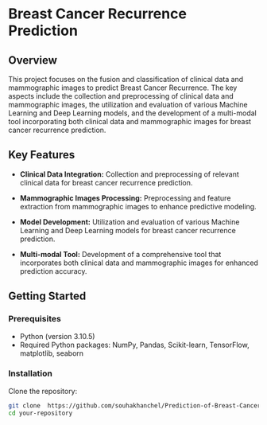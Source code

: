 # Breast Cancer Recurrence Prediction

## Overview

This project focuses on the fusion and classification of clinical data and mammographic images to predict Breast Cancer Recurrence. The key aspects include the collection and preprocessing of clinical data and mammographic images, the utilization and evaluation of various Machine Learning and Deep Learning models, and the development of a multi-modal tool incorporating both clinical data and mammographic images for breast cancer recurrence prediction.

## Key Features

- **Clinical Data Integration:** Collection and preprocessing of relevant clinical data for breast cancer recurrence prediction.
  
- **Mammographic Images Processing:** Preprocessing and feature extraction from mammographic images to enhance predictive modeling.

- **Model Development:** Utilization and evaluation of various Machine Learning and Deep Learning models for breast cancer recurrence prediction.

- **Multi-modal Tool:** Development of a comprehensive tool that incorporates both clinical data and mammographic images for enhanced prediction accuracy.

## Getting Started

### Prerequisites

- Python (version 3.10.5)
- Required Python packages: NumPy, Pandas, Scikit-learn, TensorFlow, matplotlib, seaborn
### Installation
Clone the repository:
   ```bash
   git clone  https://github.com/souhakhanchel/Prediction-of-Breast-Cancer-Recurrence.git
   cd your-repository

